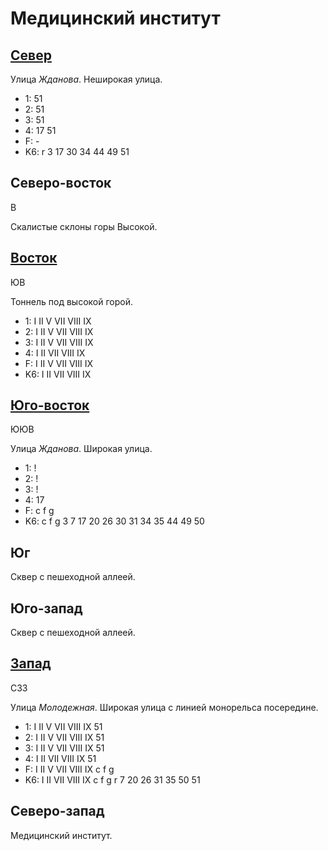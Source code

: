 # Медицинский институт

## [Север](./550065.md)

Улица *Жданова*.
Неширокая улица.

* 1:    51
* 2:    51
* 3:    51
* 4:    17  51
* F:    -
* K6:   r
        3   17  30  34  44  49  51

## Северо-восток

В

Скалистые склоны горы Высокой.

## [Восток](./560070.md)

ЮВ

Тоннель под высокой горой.

* 1:    I   II  V   VII VIII    IX
* 2:    I   II  V   VII VIII    IX
* 3:    I   II  V   VII VIII    IX
* 4:    I   II  VII VIII    IX
* F:    I   II  V   VII VIII    IX
* K6:   I   II  VII VIII    IX

## [Юго-восток](./552072.md)

ЮЮВ

Улица *Жданова*.
Широкая улица.

* 1:    !
* 2:    !
* 3:    !
* 4:    17
* F:    c   f   g
* K6:   c   f   g
        3   7   17  20  26  30  31  34  35  44  49  50

## Юг

Сквер с пешеходной аллеей.

## Юго-запад

Сквер с пешеходной аллеей.

## [Запад](./540070.md)

СЗЗ

Улица *Молодежная*.
Широкая улица с линией монорельса посередине.

* 1:    I   II  V   VII VIII    IX  51
* 2:    I   II  V   VII VIII    IX  51
* 3:    I   II  V   VII VIII    IX  51
* 4:    I   II  VII VIII    IX  51
* F:    I   II  V   VII VIII    IX
        c   f   g
* K6:   I   II  VII VIII    IX
        c   f   g   r
        7   20  26  31  35  50  51

## Северо-запад

Медицинский институт.
